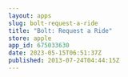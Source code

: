 ```yaml
---
layout: apps
slug: bolt-request-a-ride
title: "Bolt: Request a Ride"
store: apple
app_id: 675033630
date: 2023-05-15T06:51:37Z
published: 2013-07-24T04:44:15Z
---
```

